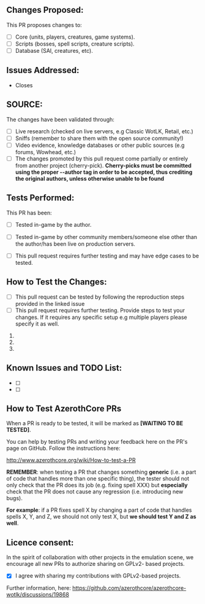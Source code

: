 <!-- First of all, THANK YOU for your contribution. -->

## Changes Proposed:
<!-- If your pull request promotes complex changes that require a detailed explanation, please describe them in detail specifying what your solution is and what is it meant to address. -->
This PR proposes changes to:
-  [ ] Core (units, players, creatures, game systems).
-  [ ] Scripts (bosses, spell scripts, creature scripts).
-  [ ] Database (SAI, creatures, etc).

## Issues Addressed:
<!-- If your fix has a relating issue, link it below -->
- Closes 

## SOURCE:
<!-- If you can, include a source that can strengthen your claim -->
The changes have been validated through:
- [ ] Live research (checked on live servers, e.g Classic WotLK, Retail, etc.)
- [ ] Sniffs (remember to share them with the open source community!)
- [ ] Video evidence, knowledge databases or other public sources (e.g forums, Wowhead, etc.)
- [ ] The changes promoted by this pull request come partially or entirely from another project (cherry-pick). **Cherry-picks must be committed using the proper --author tag in order to be accepted, thus crediting the original authors, unless otherwise unable to be found**

## Tests Performed:
<!-- Does it build without errors? Did you test in-game? What did you test? On which OS did you test? Describe any other tests performed -->
This PR has been:
- [ ] Tested in-game by the author.
- [ ] Tested in-game by other community members/someone else other than the author/has been live on production servers.
- [ ] This pull request requires further testing and may have edge cases to be tested.


## How to Test the Changes:
<!-- Describe in a detailed step-by-step order how to test the changes -->

- [ ] This pull request can be tested by following the reproduction steps provided in the linked issue
- [ ] This pull request requires further testing. Provide steps to test your changes. If it requires any specific setup e.g multiple players please specify it as well.

1.
2.
3.

## Known Issues and TODO List:
<!-- Is there anything else left to do after this PR? -->

- [ ]
- [ ]

<!-- If you intend to contribute repeatedly to our project, it is a good idea to join our discord channel. We set ranks for our contributors and give them access to special resources or knowledge: https://discord.com/invite/GyFvXpk7)
     Do not remove the instructions below about testing, they will help users to test your PR -->
## How to Test AzerothCore PRs
 
When a PR is ready to be tested, it will be marked as **[WAITING TO BE TESTED]**.

You can help by testing PRs and writing your feedback here on the PR's page on GitHub. Follow the instructions here:

http://www.azerothcore.org/wiki/How-to-test-a-PR

**REMEMBER**: when testing a PR that changes something **generic** (i.e. a part of code that handles more than one specific thing), the tester should not only check that the PR does its job (e.g. fixing spell XXX) but **especially** check that the PR does not cause any regression (i.e. introducing new bugs).

**For example**: if a PR fixes spell X by changing a part of code that handles spells X, Y, and Z, we should not only test X, but **we should test Y and Z as well**.

## Licence consent:
In the spirit of collaboration with other projects in the emulation scene, we encourage all new PRs to authorize sharing on GPLv2- based projects.

- [X] I agree with sharing my contributions with GPLv2-based projects.

Further information, here: https://github.com/azerothcore/azerothcore-wotlk/discussions/19868
